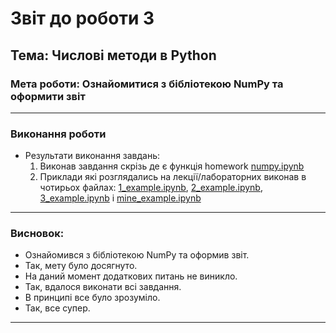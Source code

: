 # Звіт до роботи 3
## Тема: Числові методи в Python
### Мета роботи: Ознайомитися з бібліотекою NumPy та оформити звіт

---
### Виконання роботи
* Результати виконання завдань:
    1. Виконав завдання скрізь де є функція homework [numpy.ipynb](./numpy.ipynb)
    1. Приклади які розглядались на лекції/лабораторних виконав в чотирьох файлах: [1_example.ipynb](./1_example.ipynb), [2_example.ipynb](./2_example.ipynb), [3_example.ipynb](./3_example.ipynb) і [mine_example.ipynb](./mine_example.ipynb)

---
### Висновок:

- Ознайомився з бібліотекою NumPy та оформив звіт.
- Так, мету було досягнуто.
- На даний момент додаткових питань не виникло.
- Так, вдалося виконати всі завдання.
- В принципі все було зрозуміло.
- Так, все супер.

---